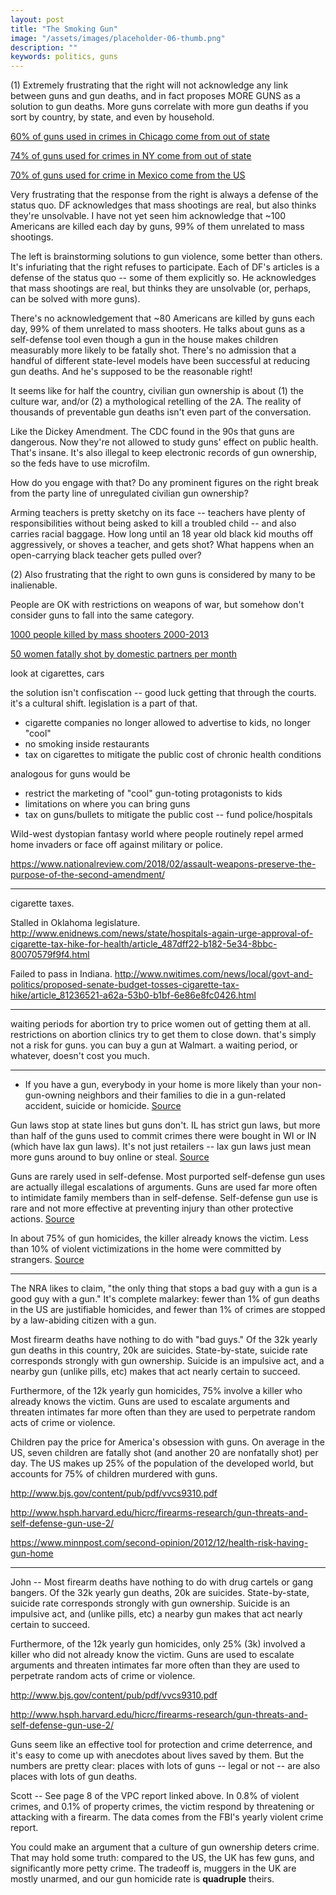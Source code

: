 ```yaml
---
layout: post
title: "The Smoking Gun"
image: "/assets/images/placeholder-06-thumb.png"
description: ""
keywords: politics, guns
---
```



(1) Extremely frustrating that the right will not acknowledge any link between guns and gun deaths, and in fact proposes MORE GUNS as a solution to gun deaths. More guns correlate with more gun deaths if you sort by country, by state, and even by household.


[60% of guns used in crimes in Chicago come from out of state](http://www.chicagobusiness.com/Assets/downloads/20151102-Tracing-Guns.pdf)

[74% of guns used for crimes in NY come from out of state](https://targettrafficking.ag.ny.gov/#part1)

[70% of guns used for crime in Mexico come from the US](https://www.gao.gov/products/GAO-16-223)


Very frustrating that the response from the right is always a defense of the status quo. DF acknowledges that mass shootings are real, but also thinks they're unsolvable. I have not yet seen him acknowledge that ~100 Americans are killed each day by guns, 99% of them unrelated to mass shootings.




The left is brainstorming solutions to gun violence, some better than others. It's infuriating that the right refuses to participate. Each of DF's articles is a defense of the status quo -- some of them explicitly so. He acknowledges that mass shootings are real, but thinks they are unsolvable (or, perhaps, can be solved with more guns).

There's no acknowledgement that ~80 Americans are killed by guns each day, 99% of them unrelated to mass shooters. He talks about guns as a self-defense tool even though a gun in the house makes children measurably more likely to be fatally shot. There's no admission that a handful of different state-level models have been successful at reducing gun deaths. And he's supposed to be the reasonable right!

It seems like for half the country, civilian gun ownership is about (1) the culture war, and/or (2) a mythological retelling of the 2A. The reality of thousands of preventable gun deaths isn't even part of the conversation.

Like the Dickey Amendment. The CDC found in the 90s that guns are dangerous. Now they're not allowed to study guns' effect on public health. That's insane. It's also illegal to keep electronic records of gun ownership, so the feds have to use microfilm.

How do you engage with that? Do any prominent figures on the right break from the party line of unregulated civilian gun ownership? 









Arming teachers is pretty sketchy on its face -- teachers have plenty of responsibilities without being asked to kill a troubled child -- and also carries racial baggage. How long until an 18 year old black kid mouths off aggressively, or shoves a teacher, and gets shot? What happens when an open-carrying black teacher gets pulled over?



(2) Also frustrating that the right to own guns is considered by many to be inalienable.

People are OK with restrictions on weapons of war, but somehow don't consider guns to fall into the same category.











[1000 people killed by mass shooters 2000-2013](https://www.fbi.gov/file-repository/active-shooter-study-2000-2013-1.pdf/view)


[50 women fatally shot by domestic partners per month](https://www.theguardian.com/us-news/2017/apr/11/domestic-violence-shooting-deaths-women-husbands-boyfriends)


look at cigarettes, cars

the solution isn't confiscation -- good luck getting that through the courts. it's a cultural shift. legislation is a part of that.

- cigarette companies no longer allowed to advertise to kids, no longer "cool"
- no smoking inside restaurants
- tax on cigarettes to mitigate the public cost of chronic health conditions

analogous for guns would be

- restrict the marketing of "cool" gun-toting protagonists to kids
- limitations on where you can bring guns
- tax on guns/bullets to mitigate the public cost -- fund police/hospitals


Wild-west dystopian fantasy world where people routinely repel armed home invaders or face off against military or police.

https://www.nationalreview.com/2018/02/assault-weapons-preserve-the-purpose-of-the-second-amendment/


---


cigarette taxes.

Stalled in Oklahoma legislature. http://www.enidnews.com/news/state/hospitals-again-urge-approval-of-cigarette-tax-hike-for-health/article_487dff22-b182-5e34-8bbc-80070579f9f4.html

Failed to pass in Indiana. http://www.nwitimes.com/news/local/govt-and-politics/proposed-senate-budget-tosses-cigarette-tax-hike/article_81236521-a62a-53b0-b1bf-6e86e8fc0426.html



---

waiting periods for abortion try to price women out of getting them at all. restrictions on abortion clinics try to get them to close down. that's simply not a risk for guns. you can buy a gun at Walmart. a waiting period, or whatever, doesn't cost you much.

---

- If you have a gun, everybody in your home is more likely than your non-gun-owning neighbors and their families to die in a gun-related accident, suicide or homicide. [Source](https://www.minnpost.com/second-opinion/2012/12/health-risk-having-gun-home)

Gun laws stop at state lines but guns don't. IL has strict gun laws, but more than half of the guns used to commit crimes there were bought in WI or IN (which have lax gun laws). It's not just retailers -- lax gun laws just mean more guns around to buy online or steal. [Source](https://fivethirtyeight.com/features/gun-laws-stop-at-state-lines-but-guns-dont/)


Guns are rarely used in self-defense. Most purported self-defense gun uses are actually illegal escalations of arguments. Guns are used far more often to intimidate family members than in self-defense. Self-defense gun use is rare and not more effective at preventing injury than other protective actions. [Source](http://www.hsph.harvard.edu/hicrc/firearms-research/gun-threats-and-self-defense-gun-use-2/)

In about 75% of gun homicides, the killer already knows the victim. Less than 10% of violent victimizations in the home were committed by strangers. [Source](https://www.bjs.gov/content/pub/pdf/vvcs9310.pdf)




---

The NRA likes to claim, "the only thing that stops a bad guy with a gun is a good guy with a gun." It's complete malarkey: fewer than 1% of gun deaths in the US are justifiable homicides, and fewer than 1% of crimes are stopped by a law-abiding citizen with a gun.

Most firearm deaths have nothing to do with "bad guys." Of the 32k yearly gun deaths in this country, 20k are suicides. State-by-state, suicide rate corresponds strongly with gun ownership. Suicide is an impulsive act, and a nearby gun (unlike pills, etc) makes that act nearly certain to succeed.

Furthermore, of the 12k yearly gun homicides, 75% involve a killer who already knows the victim. Guns are used to escalate arguments and threaten intimates far more often than they are used to perpetrate random acts of crime or violence.

Children pay the price for America's obsession with guns. On average in the US, seven children are fatally shot (and another 20 are nonfatally shot) per day. The US makes up 25% of the population of the developed world, but accounts for 75% of children murdered with guns.

http://www.bjs.gov/content/pub/pdf/vvcs9310.pdf

http://www.hsph.harvard.edu/hicrc/firearms-research/gun-threats-and-self-defense-gun-use-2/

https://www.minnpost.com/second-opinion/2012/12/health-risk-having-gun-home

---

John -- Most firearm deaths have nothing to do with drug cartels or gang bangers. Of the 32k yearly gun deaths, 20k are suicides. State-by-state, suicide rate corresponds strongly with gun ownership. Suicide is an impulsive act, and (unlike pills, etc) a nearby gun makes that act nearly certain to succeed.

Furthermore, of the 12k yearly gun homicides, only 25% (3k) involved a killer who did not already know the victim. Guns are used to escalate arguments and threaten intimates far more often than they are used to perpetrate random acts of crime or violence.

http://www.bjs.gov/content/pub/pdf/vvcs9310.pdf

http://www.hsph.harvard.edu/hicrc/firearms-research/gun-threats-and-self-defense-gun-use-2/

Guns seem like an effective tool for protection and crime deterrence, and it's easy to come up with anecdotes about lives saved by them. But the numbers are pretty clear: places with lots of guns -- legal or not -- are also places with lots of gun deaths.

Scott -- See page 8 of the VPC report linked above. In 0.8% of violent crimes, and 0.1% of property crimes, the victim respond by threatening or attacking with a firearm. The data comes from the FBI's yearly violent crime report.

You could make an argument that a culture of gun ownership deters crime. That may hold some truth: compared to the US, the UK has few guns, and significantly more petty crime. The tradeoff is, muggers in the UK are mostly unarmed, and our gun homicide rate is **quadruple** theirs.
